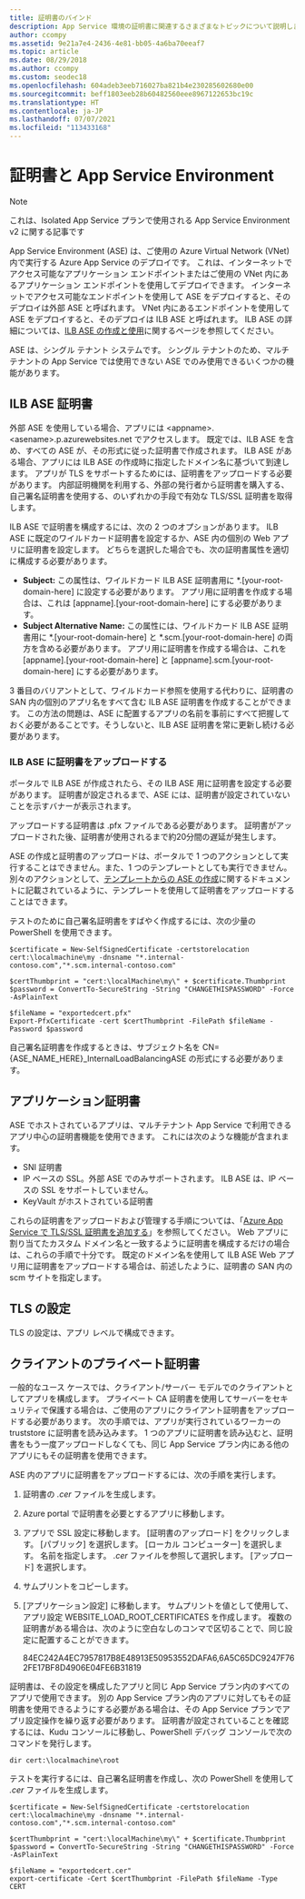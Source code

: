 ```yaml
---
title: 証明書のバインド
description: App Service 環境の証明書に関連するさまざまなトピックについて説明します。 ASE の単一テナントアプリで証明書バインドがどのように機能するかについて説明します。
author: ccompy
ms.assetid: 9e21a7e4-2436-4e81-bb05-4a6ba70eeaf7
ms.topic: article
ms.date: 08/29/2018
ms.author: ccompy
ms.custom: seodec18
ms.openlocfilehash: 604adeb3eeb716027ba821b4e230285602680e00
ms.sourcegitcommit: beff1803eeb28b60482560eee8967122653bc19c
ms.translationtype: HT
ms.contentlocale: ja-JP
ms.lasthandoff: 07/07/2021
ms.locfileid: "113433168"
---
```

# <a name="certificates-and-the-app-service-environment"></a>証明書と App Service Environment 
> [!NOTE]
> これは、Isolated App Service プランで使用される App Service Environment v2 に関する記事です
> 
App Service Environment (ASE) は、ご使用の Azure Virtual Network (VNet) 内で実行する Azure App Service のデプロイです。 これは、インターネットでアクセス可能なアプリケーション エンドポイントまたはご使用の VNet 内にあるアプリケーション エンドポイントを使用してデプロイできます。 インターネットでアクセス可能なエンドポイントを使用して ASE をデプロイすると、そのデプロイは外部 ASE と呼ばれます。 VNet 内にあるエンドポイントを使用して ASE をデプロイすると、そのデプロイは ILB ASE と呼ばれます。 ILB ASE の詳細については、[ILB ASE の作成と使用](./create-ilb-ase.md)に関するページを参照してください。

ASE は、シングル テナント システムです。 シングル テナントのため、マルチテナントの App Service では使用できない ASE でのみ使用できるいくつかの機能があります。 

## <a name="ilb-ase-certificates"></a>ILB ASE 証明書 

外部 ASE を使用している場合、アプリには &lt;appname&gt;.&lt;asename&gt;.p.azurewebsites.net でアクセスします。 既定では、ILB ASE を含め、すべての ASE が、その形式に従った証明書で作成されます。 ILB ASE がある場合、アプリには ILB ASE の作成時に指定したドメイン名に基づいて到達します。 アプリが TLS をサポートするためには、証明書をアップロードする必要があります。 内部証明機関を利用する、外部の発行者から証明書を購入する、自己署名証明書を使用する、のいずれかの手段で有効な TLS/SSL 証明書を取得します。 

ILB ASE で証明書を構成するには、次の 2 つのオプションがあります。  ILB ASE に既定のワイルドカード証明書を設定するか、ASE 内の個別の Web アプリに証明書を設定します。  どちらを選択した場合でも、次の証明書属性を適切に構成する必要があります。

- **Subject:** この属性は、ワイルドカード ILB ASE 証明書用に *.[your-root-domain-here] に設定する必要があります。 アプリ用に証明書を作成する場合は、これは [appname].[your-root-domain-here] にする必要があります。
- **Subject Alternative Name:** この属性には、ワイルドカード ILB ASE 証明書用に *.[your-root-domain-here] と *.scm.[your-root-domain-here] の両方を含める必要があります。 アプリ用に証明書を作成する場合は、これを [appname].[your-root-domain-here] と [appname].scm.[your-root-domain-here] にする必要があります。

3 番目のバリアントとして、ワイルドカード参照を使用する代わりに、証明書の SAN 内の個別のアプリ名をすべて含む ILB ASE 証明書を作成することができます。 この方法の問題は、ASE に配置するアプリの名前を事前にすべて把握しておく必要があることです。そうしないと、ILB ASE 証明書を常に更新し続ける必要があります。

### <a name="upload-certificate-to-ilb-ase"></a>ILB ASE に証明書をアップロードする 

ポータルで ILB ASE が作成されたら、その ILB ASE 用に証明書を設定する必要があります。 証明書が設定されるまで、ASE には、証明書が設定されていないことを示すバナーが表示されます。  

アップロードする証明書は .pfx ファイルである必要があります。 証明書がアップロードされた後、証明書が使用されるまで約20分間の遅延が発生します。 

ASE の作成と証明書のアップロードは、ポータルで 1 つのアクションとして実行することはできません。また、1 つのテンプレートとしても実行できません。 別々のアクションとして、[テンプレートからの ASE の作成](./create-from-template.md)に関するドキュメントに記載されているように、テンプレートを使用して証明書をアップロードすることはできます。  

テストのために自己署名証明書をすばやく作成するには、次の少量の PowerShell を使用できます。

```azurepowershell-interactive
$certificate = New-SelfSignedCertificate -certstorelocation cert:\localmachine\my -dnsname "*.internal-contoso.com","*.scm.internal-contoso.com"

$certThumbprint = "cert:\localMachine\my\" + $certificate.Thumbprint
$password = ConvertTo-SecureString -String "CHANGETHISPASSWORD" -Force -AsPlainText

$fileName = "exportedcert.pfx"
Export-PfxCertificate -cert $certThumbprint -FilePath $fileName -Password $password
```

自己署名証明書を作成するときは、サブジェクト名を CN={ASE_NAME_HERE}_InternalLoadBalancingASE の形式にする必要があります。

## <a name="application-certificates"></a>アプリケーション証明書 

ASE でホストされているアプリは、マルチテナント App Service で利用できるアプリ中心の証明書機能を使用できます。 これには次のような機能が含まれます。  

- SNI 証明書 
- IP ベースの SSL。外部 ASE でのみサポートされます。  ILB ASE は、IP ベースの SSL をサポートしていません。
- KeyVault がホストされている証明書 

これらの証明書をアップロードおよび管理する手順については、「[Azure App Service で TLS/SSL 証明書を追加する](../configure-ssl-certificate.md)」を参照してください。  Web アプリに割り当てたカスタム ドメイン名と一致するように証明書を構成するだけの場合は、これらの手順で十分です。 既定のドメイン名を使用して ILB ASE Web アプリ用に証明書をアップロードする場合は、前述したように、証明書の SAN 内の scm サイトを指定します。 

## <a name="tls-settings"></a>TLS の設定 

TLS の設定は、アプリ レベルで構成できます。  

## <a name="private-client-certificate"></a>クライアントのプライベート証明書 

一般的なユース ケースでは、クライアント/サーバー モデルでのクライアントとしてアプリを構成します。 プライベート CA 証明書を使用してサーバーをセキュリティで保護する場合は、ご使用のアプリにクライアント証明書をアップロードする必要があります。  次の手順では、アプリが実行されているワーカーの truststore に証明書を読み込みます。 1 つのアプリに証明書を読み込むと、証明書をもう一度アップロードしなくても、同じ App Service プラン内にある他のアプリにもその証明書を使用できます。

ASE 内のアプリに証明書をアップロードするには、次の手順を実行します。

1. 証明書の *.cer* ファイルを生成します。 
2. Azure portal で証明書を必要とするアプリに移動します。
3. アプリで SSL 設定に移動します。 [証明書のアップロード] をクリックします。 [パブリック] を選択します。 [ローカル コンピューター] を選択します。 名前を指定します。 *.cer* ファイルを参照して選択します。 [アップロード] を選択します。 
4. サムプリントをコピーします。
5. [アプリケーション設定] に移動します。 サムプリントを値として使用して、アプリ設定 WEBSITE_LOAD_ROOT_CERTIFICATES を作成します。 複数の証明書がある場合は、次のように空白なしのコンマで区切ることで、同じ設定に配置することができます。 

    84EC242A4EC7957817B8E48913E50953552DAFA6,6A5C65DC9247F762FE17BF8D4906E04FE6B31819

証明書は、その設定を構成したアプリと同じ App Service プラン内のすべてのアプリで使用できます。 別の App Service プラン内のアプリに対してもその証明書を使用できるようにする必要がある場合は、その App Service プランでアプリ設定操作を繰り返す必要があります。 証明書が設定されていることを確認するには、Kudu コンソールに移動し、PowerShell デバッグ コンソールで次のコマンドを発行します。

```azurepowershell-interactive
dir cert:\localmachine\root
```

テストを実行するには、自己署名証明書を作成し、次の PowerShell を使用して *.cer* ファイルを生成します。 

```azurepowershell-interactive
$certificate = New-SelfSignedCertificate -certstorelocation cert:\localmachine\my -dnsname "*.internal-contoso.com","*.scm.internal-contoso.com"

$certThumbprint = "cert:\localMachine\my\" + $certificate.Thumbprint
$password = ConvertTo-SecureString -String "CHANGETHISPASSWORD" -Force -AsPlainText

$fileName = "exportedcert.cer"
export-certificate -Cert $certThumbprint -FilePath $fileName -Type CERT
```
